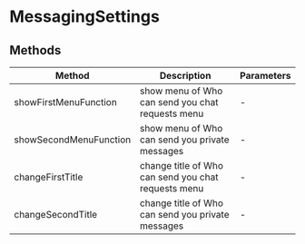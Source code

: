 # MessagingSettings

## Methods

<!-- @vuese:MessagingSettings:methods:start -->
|Method|Description|Parameters|
|---|---|---|
|showFirstMenuFunction|show menu of Who can send you chat requests menu|-|
|showSecondMenuFunction|show menu of Who can send you private messages|-|
|changeFirstTitle|change title of Who can send you chat requests menu|-|
|changeSecondTitle|change title of Who can send you private messages|-|

<!-- @vuese:MessagingSettings:methods:end -->


